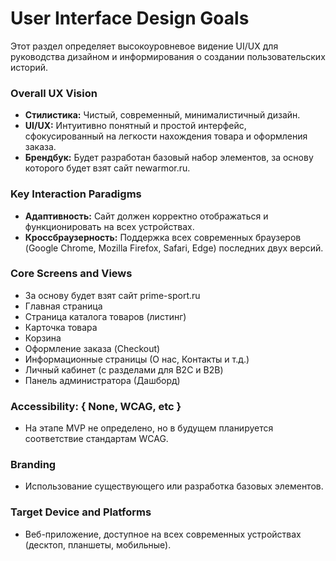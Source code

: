 # **User Interface Design Goals**

Этот раздел определяет высокоуровневое видение UI/UX для руководства дизайном и информирования о создании пользовательских историй.

### **Overall UX Vision**

* **Стилистика:** Чистый, современный, минималистичный дизайн.  
* **UI/UX:** Интуитивно понятный и простой интерфейс, сфокусированный на легкости нахождения товара и оформления заказа.  
* **Брендбук:** Будет разработан базовый набор элементов, за основу которого будет взят сайт newarmor.ru.

### **Key Interaction Paradigms**

* **Адаптивность:** Сайт должен корректно отображаться и функционировать на всех устройствах.  
* **Кроссбраузерность:** Поддержка всех современных браузеров (Google Chrome, Mozilla Firefox, Safari, Edge) последних двух версий.

### **Core Screens and Views**

* За основу будет взят сайт prime-sport.ru  
* Главная страница  
* Страница каталога товаров (листинг)  
* Карточка товара  
* Корзина  
* Оформление заказа (Checkout)  
* Информационные страницы (О нас, Контакты и т.д.)  
* Личный кабинет (с разделами для B2C и B2B)  
* Панель администратора (Дашборд)

### **Accessibility: { None, WCAG, etc }**

* На этапе MVP не определено, но в будущем планируется соответствие стандартам WCAG.

### **Branding**

* Использование существующего или разработка базовых элементов.

### **Target Device and Platforms**

* Веб-приложение, доступное на всех современных устройствах (десктоп, планшеты, мобильные).
